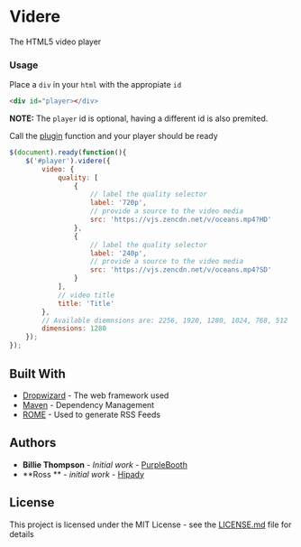# Videre

The HTML5 video player

### Usage

Place a `div` in your `html` with the appropiate `id`

```html
<div id="player></div>
```
**NOTE:** The `player` id is optional, having a different id is also premited.


Call the [plugin](https://learn.jquery.com/plugins/) function and your player should be ready

```javascript
$(document).ready(function(){
	$('#player').videre({
		video: {
			quality: [
				{
                	// label the quality selector
					label: '720p',
                    // provide a source to the video media
					src: 'https://vjs.zencdn.net/v/oceans.mp4?HD'
				},
				{
                	// label the quality selector
					label: '240p',
                    // provide a source to the video media
					src: 'https://vjs.zencdn.net/v/oceans.mp4?SD'
				}
			],
            // video title
			title: 'Title'
		},
        // Available diemnsions are: 2256, 1920, 1280, 1024, 768, 512
		dimensions: 1280
	});
});
```



## Built With

* [Dropwizard](http://www.dropwizard.io/1.0.2/docs/) - The web framework used
* [Maven](https://maven.apache.org/) - Dependency Management
* [ROME](https://rometools.github.io/rome/) - Used to generate RSS Feeds

## Authors

* **Billie Thompson** - *Initial work* - [PurpleBooth](https://github.com/PurpleBooth)
* **Ross ** - *initial work* - [Hipady](https://github.com/Hipady)

## License

This project is licensed under the MIT License - see the [LICENSE.md](LICENSE.md) file for details
